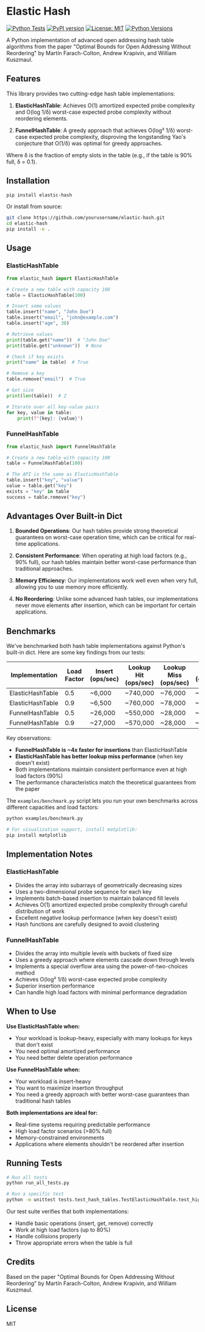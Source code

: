 # Elastic Hash

[![Python Tests](https://github.com/jorgik1/elastic-hash/actions/workflows/python-tests.yml/badge.svg)](https://github.com/jorgik1/elastic-hash/actions/workflows/python-tests.yml)
[![PyPI version](https://badge.fury.io/py/elastic-hash.svg)](https://pypi.org/project/open-elastic-hash/)
[![License: MIT](https://img.shields.io/badge/License-MIT-yellow.svg)](https://opensource.org/licenses/MIT)
[![Python Versions](https://img.shields.io/pypi/pyversions/elastic-hash.svg)](https://pypi.org/project/elastic-hash/)

A Python implementation of advanced open addressing hash table algorithms from the paper "Optimal Bounds for Open Addressing Without Reordering" by Martín Farach-Colton, Andrew Krapivin, and William Kuszmaul.

## Features

This library provides two cutting-edge hash table implementations:

1. **ElasticHashTable**: Achieves O(1) amortized expected probe complexity and O(log 1/δ) worst-case expected probe complexity without reordering elements.

2. **FunnelHashTable**: A greedy approach that achieves O(log² 1/δ) worst-case expected probe complexity, disproving the longstanding Yao's conjecture that O(1/δ) was optimal for greedy approaches.

Where δ is the fraction of empty slots in the table (e.g., if the table is 90% full, δ = 0.1).

## Installation

```bash
pip install elastic-hash
```

Or install from source:

```bash
git clone https://github.com/yourusername/elastic-hash.git
cd elastic-hash
pip install -e .
```

## Usage

### ElasticHashTable

```python
from elastic_hash import ElasticHashTable

# Create a new table with capacity 100
table = ElasticHashTable(100)

# Insert some values
table.insert("name", "John Doe")
table.insert("email", "john@example.com")
table.insert("age", 30)

# Retrieve values
print(table.get("name"))  # "John Doe"
print(table.get("unknown"))  # None

# Check if key exists
print("name" in table)  # True

# Remove a key
table.remove("email")  # True

# Get size
print(len(table))  # 2

# Iterate over all key-value pairs
for key, value in table:
    print(f"{key}: {value}")
```

### FunnelHashTable

```python
from elastic_hash import FunnelHashTable

# Create a new table with capacity 100
table = FunnelHashTable(100)

# The API is the same as ElasticHashTable
table.insert("key", "value")
value = table.get("key")
exists = "key" in table
success = table.remove("key")
```

## Advantages Over Built-in Dict

1. **Bounded Operations**: Our hash tables provide strong theoretical guarantees on worst-case operation time, which can be critical for real-time applications.

2. **Consistent Performance**: When operating at high load factors (e.g., 90% full), our hash tables maintain better worst-case performance than traditional approaches.

3. **Memory Efficiency**: Our implementations work well even when very full, allowing you to use memory more efficiently.

4. **No Reordering**: Unlike some advanced hash tables, our implementations never move elements after insertion, which can be important for certain applications.

## Benchmarks

We've benchmarked both hash table implementations against Python's built-in dict. Here are some key findings from our tests:

| Implementation | Load Factor | Insert (ops/sec) | Lookup Hit (ops/sec) | Lookup Miss (ops/sec) | Delete (ops/sec) |
|---------------|-------------|-----------------|----------------------|----------------------|-----------------|
| ElasticHashTable | 0.5 | ~6,000 | ~740,000 | ~76,000 | ~620,000 |
| ElasticHashTable | 0.9 | ~6,500 | ~760,000 | ~78,000 | ~570,000 |
| FunnelHashTable | 0.5 | ~26,000 | ~550,000 | ~28,000 | ~160,000 |
| FunnelHashTable | 0.9 | ~27,000 | ~570,000 | ~28,000 | ~120,000 |

Key observations:
- **FunnelHashTable is ~4x faster for insertions** than ElasticHashTable
- **ElasticHashTable has better lookup miss performance** (when key doesn't exist)
- Both implementations maintain consistent performance even at high load factors (90%)
- The performance characteristics match the theoretical guarantees from the paper

The `examples/benchmark.py` script lets you run your own benchmarks across different capacities and load factors:

```bash
python examples/benchmark.py

# For visualization support, install matplotlib:
pip install matplotlib
```

## Implementation Notes

### ElasticHashTable

- Divides the array into subarrays of geometrically decreasing sizes
- Uses a two-dimensional probe sequence for each key
- Implements batch-based insertion to maintain balanced fill levels
- Achieves O(1) amortized expected probe complexity through careful distribution of work
- Excellent negative lookup performance (when key doesn't exist)
- Hash functions are carefully designed to avoid clustering

### FunnelHashTable

- Divides the array into multiple levels with buckets of fixed size
- Uses a greedy approach where elements cascade down through levels
- Implements a special overflow area using the power-of-two-choices method
- Achieves O(log² 1/δ) worst-case expected probe complexity
- Superior insertion performance
- Can handle high load factors with minimal performance degradation

## When to Use

**Use ElasticHashTable when:**
- Your workload is lookup-heavy, especially with many lookups for keys that don't exist
- You need optimal amortized performance
- You need better delete operation performance

**Use FunnelHashTable when:**
- Your workload is insert-heavy
- You want to maximize insertion throughput
- You need a greedy approach with better worst-case guarantees than traditional hash tables

**Both implementations are ideal for:**
- Real-time systems requiring predictable performance
- High load factor scenarios (>80% full)
- Memory-constrained environments
- Applications where elements shouldn't be reordered after insertion

## Running Tests

```bash
# Run all tests
python run_all_tests.py

# Run a specific test
python -m unittest tests.test_hash_tables.TestElasticHashTable.test_high_load_factor
```

Our test suite verifies that both implementations:
- Handle basic operations (insert, get, remove) correctly
- Work at high load factors (up to 80%)
- Handle collisions properly
- Throw appropriate errors when the table is full

## Credits

Based on the paper "Optimal Bounds for Open Addressing Without Reordering" by Martín Farach-Colton, Andrew Krapivin, and William Kuszmaul.

## License

MIT
